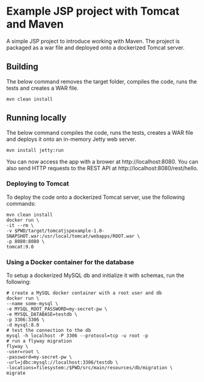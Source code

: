 # Example JSP project with Tomcat and Maven

A simple JSP project to introduce working with Maven.
The project is packaged as a war file and deployed onto a dockerized Tomcat server.

## Building

The below command removes the target folder, compiles the code, runs the tests and creates a WAR file.

`mvn clean install`

## Running locally

The below command compiles the code, runs the tests, creates a WAR file and deploys it onto an in-memory Jetty web server.

`mvn install jetty:run`

You can now access the app with a brower at http://localhost:8080. You can also send HTTP requests to the REST API at
http://localhost:8080/rest/hello.

### Deploying to Tomcat

To deploy the code onto a dockerized Tomcat server, use the following commands:

```shell
mvn clean install
docker run \
-it --rm \
-v $PWD/target/tomcatjspexample-1.0-SNAPSHOT.war:/usr/local/tomcat/webapps/ROOT.war \
-p 8080:8080 \
tomcat:9.0
```

### Using a Docker container for the database

To setup a dockerized MySQL db and initialize it with schemas, run the following:
```shell
# create a MySQL docker container with a root user and db
docker run \
--name some-mysql \
-e MYSQL_ROOT_PASSWORD=my-secret-pw \
-e MYSQL_DATABASE=testdb \
-p 3306:3306 \
-d mysql:8.0
# test the connection to the db
mysql -h localhost -P 3306 --protocol=tcp -u root -p
# run a flyway migration
flyway \
-user=root \
-password=my-secret-pw \
-url=jdbc:mysql://localhost:3306/testdb \
-locations=filesystem:/$PWD/src/main/resources/db/migration \
migrate
```
